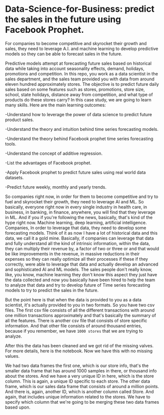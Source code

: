 # Data-Science-for-Business: predict the sales in the future using Facebook Prophet. 

For companies to become competitive and skyrocket their growth and sales, they need to leverage A.I. and machine learning to develop predictive models 
so they can be able to forecast sales in the future.

Predictive models attempt at forecasting future sales based on historical data while taking into account seasonality effects, demand, holidays,
promotions and competition. In this repo, you work as a data scientist in the sales department, and the sales team provided you with data from around 
eleven hundred approximately stores. The objective is to predict future daily sales based on some features such as stores, promotions, store size, school,
state holidays, distance away from competition, and 
what type of products do these stores carry? In this case study, we are going to learn many skills. Here are the main learning outcomes:

  -Understand how to leverage the power of data science to predict future product sales.
  
  -Understand the theory and intuition behind time series forecasting models.
  
  -Understand the theory behind Facebook prophet time series forecasting tools.
  
  -Understand the concept of additive regression.
  
  -List the advantages of Facebook prophet.
  
  -Apply Facebook prophet to predict future sales using real world data datasets.
  
  -Predict future weekly, monthly and yearly trends.

So companies right now, in order for them to become competitive and try to fuel and skyrocket their growth, they need to leverage AI and ML. So basically,
everyone right now in every single industry in health care, in business, in banking, in finance, anywhere, you will find that they leverage in ML.
And if you if you're following the news, basically, that's kind of the hype right now. Machine learning, deep learning, artificial intelligence. Companies,
In order to leverage that data, they need to develop some forecasting models. Think of it as now I have a lot of historical data and this data, we call it
a gold mine. Basically, if companies can leverage that data and fully understand all the kind of intrinsic information, within the data, they can multiply
their revenue by, a factor of two or three or and that would be like improvements in the revenue, in massive reductions in their expenses so they can
really optimize all their processes if these if they correctly, were able to leverage that data and actually develop an advanced and sophisticated AI and 
ML models. The sales people don't really know, like, you know, machine learning they don't know this aspect they just have the data collected and now you
basically have been hired to help the team to analyze that data and try to develop future of Time series forecasting models to try to predict the sales in
the future.

But the point here is that when the data is provided to you as a data scientist, it's actually provided to you in two formats. So you have two csv files. The first csv file consists of all the different transactions with around one million transactions approximately and that's basically the summary of all the features. There is another csv file that consists of store specific information. And that other file consists of around thousand entries, because if you remember, we have `1000 stores` that we are trying to analyze.

After this the data has been cleaned and we got rid of the missing valves. For more details, here is the notebook. Now we have this with no missing values.

We had two data frames the first one, which is our store info, that's the smaller data frame that has around 1000 samples in there, or thousand info about the stores. And we have a very unique ID in here, which is the store column. This is again, a unique ID specific to each store. The other data frame, which is our sales data frame that consists of around a million points. And there is, again, another ID, which is another column called Store. And again, that includes unique information related to the stores. We have to specify which column that we're going to be merging these two data frames based upon.
